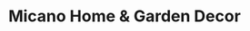 ---
title: "Micano Home & Garden Decor"
url: /reno/micano-home-and-garden-decor/
shop: garden centre
---